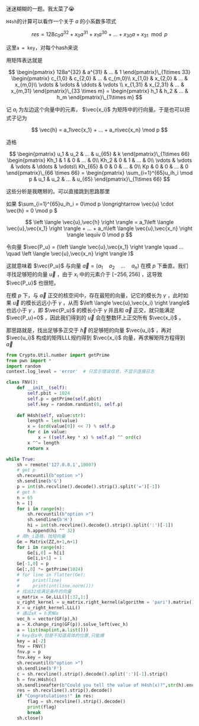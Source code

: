 迷迷糊糊的一题。我太菜了😭

`H4sh`的计算可以看作一个关于 $a$ 的小系数多项式


$$
res = 128c_0a^{32} + x_0a^{31} + x_1a^{30} + ... + x_{30}a + x_{31} \mod p
$$


这里`a = key`，对每个hash来说

用矩阵表达就是


$$
\begin{pmatrix}
128a^{32} & a^{31} & ... & 1
\end{pmatrix}\_{1\times 33}
\begin{pmatrix}
c_{1,0} & c_{2,0} & ... & c_{m,0}\\
x_{1,0} & x_{2,0} & ... & x_{m,0}\\ 
\vdots & \vdots & \ddots & \vdots \\
x_{1,31} & x_{2,31} & ... & x_{m,31}
\end{pmatrix}\_{33 \times m} = \begin{pmatrix}
h_1 & h_2 & ... & h_m
\end{pmatrix}\_{1\times m}
$$


记 $a_i$ 为左边这个向量中的元素， $\vec{x_i}$ 为矩阵中的行向量。于是也可以把式子记为


$$
\vec{h} = a_1\vec{x_1} + ... + a_n\vec{x_n} \mod p
$$


造格


$$
\begin{pmatrix}
u_1 & u_2 & ... & u_{65} & k
\end{pmatrix}\_{1\times 66}
\begin{pmatrix}
Kh_1 & 1 & 0 & ... & 0\\
Kh_2 & 0 & 1 & ... & 0\\
\vdots & \vdots & \vdots & \ddots & \vdots\\
Kh_{65} & 0 & 0 & ... & 0\\
Kp & 0 & 0 & ... & 0
\end{pmatrix}\_{66 \times 66} = \begin{pmatrix}
\sum_{i=1}^{65}u_ih_i \mod p & u_1 & u_2 & ... & u_{65}
\end{pmatrix}\_{1\times 66}
$$


这些分析是我瞎掰的。可以直接跳到思路那里

如果 $\sum_{i=1}^{65}u_ih_i = 0\mod p \longrightarrow \vec{u} \cdot \vec{h} = 0 \mod p $


$$
\left \langle \vec{u},\vec{h} \right \rangle = a_1\left \langle \vec{u},\vec{x_1} \right \rangle + ... + a_n\left \langle \vec{u},\vec{x_n} \right \rangle \equiv 0 \mod p
$$


令向量 $\vec{P_u} = (\left \langle \vec{u},\vec{x_1} \right \rangle \quad ... \quad \left \langle \vec{u},\vec{x_n} \right \rangle )$

这就意味着 $\vec{P_u}$ 与向量 $\vec{a} = (a_1 \quad a_2 \quad ... \quad a_n)$ 在模 $p$ 下垂直。我们寻找足够短的向量 $\vec{u}$ ，由于 $x_i$ 中的元素介于 $[-256,256]$ ，这导致 $\vec{P_u}$ 也很短。

在模 $p$ 下，与 $\vec{a}$ 正交的核空间中，存在最短的向量，记它的模长为 $\gamma$ ，此时如果 $\vec{u}$ 的模长远远小于 $\gamma$ ，从而 $\left \langle \vec{u},\vec{x_i} \right \rangle$ 也远小于 $\gamma$ ，即 $\vec{P_u}$ 的模长小于 $\gamma$ 并且和 $\vec{a}$ 正交，就只能满足 $\vec{P_u}=0$ ，因此我们得到的 $\vec{u}$ 会在整数环上正交所有 $\vec{x_i}$ 。



那思路就是，找出足够多正交于 $\vec{h}$ 的足够短的向量 $\vec{u_i}$ ，再对 $\vec{u_i}$ 构成的矩阵LLL规约得到 $\vec{x_i}$ 向量，再求解矩阵方程得到 $\vec{a}$

```py
from Crypto.Util.number import getPrime
from pwn import *
import random
context.log_level = 'error'  # 只显示错误信息，不显示连接日志

class FNV():
    def __init__(self):
        self.pbit = 1024
        self.p = getPrime(self.pbit)
        self.key = random.randint(0, self.p)
    
    def H4sh(self, value:str):
        length = len(value)
        x = (ord(value[0]) << 7) % self.p
        for c in value:
            x = ((self.key * x) % self.p) ^^ ord(c)
        x ^^= length
        return x

while True:
    sh = remote('127.0.0.1',10007)
    # get p
    sh.recvuntil(b"option >")
    sh.sendline(b'G')
    p = int(sh.recvline().decode().strip().split('=')[-1])
    # get h
    n = 65
    h = []
    for i in range(n):
        sh.recvuntil(b"option >")
        sh.sendline(b'H')
        hi = int(sh.recvline().decode().strip().split(':')[-1])
        h.append(hi ^^ 32)
    # 用h_i造格，找短向量
    Ge = Matrix(ZZ,n+1,n+1)
    for i in range(n):
        Ge[i,0] = h[i]
        Ge[i,i+1] = 1
    Ge[-1,0] = p
    Ge[:,0] *= getPrime(1024)
    # for line in flatter(Ge):
    #     print(line)
    #     print(int(line.norm()))
    # 找出32组满足条件的向量
    u_matrix = Ge.LLL()[:32,1:]
    u_right_kernel = u_matrix.right_kernel(algorithm = 'pari').matrix()     # 33 * 65
    X = u_right_kernel.LLL()
    # 通过aX = h求解a
    vec_h = vector(GF(p),h)
    a = X.change_ring(GF(p)).solve_left(vec_h)
    a = list(map(int,a.list()))
    # key在a中,但是不知道具体的位置,只能爆
    key = a[-2]
    fnv = FNV()
    fnv.p = p
    fnv.key = key
    sh.recvuntil(b"option >")
    sh.sendline(b'F')
    c = sh.recvline().strip().decode().split(':')[-1].strip()
    h = fnv.H4sh(c)
    sh.sendlineafter(b"Could you tell the value of H4sh(x)?",str(h).encode())
    res = sh.recvline().strip().decode()
    if "Congratulations!" in res:
        flag = sh.recvline().strip().decode()
        print(flag)
        break
    sh.close()
```





